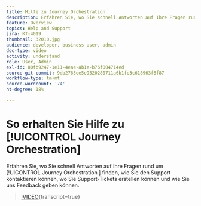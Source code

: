 ```yaml
---
title: Hilfe zu Journey Orchestration
description: Erfahren Sie, wo Sie schnell Antworten auf Ihre Fragen rund um [!UICONTROL Journey Orchestration ] finden, wie Sie den Support kontaktieren können, wo Sie Support-Tickets erstellen können und wie Sie uns Feedback geben können.
feature: Overview
topics: Help and Support
jira: KT-4019
thumbnail: 32010.jpg
audience: developer, business user, admin
doc-type: video
activity: understand
role: User, Admin
exl-id: 80fb9247-1e11-4eae-ab1e-b76f004714ed
source-git-commit: 9db2765ee5e9520280711a6b1fe3c618963f6f87
workflow-type: tm+mt
source-wordcount: '74'
ht-degree: 18%

---
```


# So erhalten Sie Hilfe zu [!UICONTROL Journey Orchestration]

Erfahren Sie, wo Sie schnell Antworten auf Ihre Fragen rund um [!UICONTROL Journey Orchestration ] finden, wie Sie den Support kontaktieren können, wo Sie Support-Tickets erstellen können und wie Sie uns Feedback geben können.

>[!VIDEO](https://video.tv.adobe.com/v/32010?learn=on){transcript=true}
